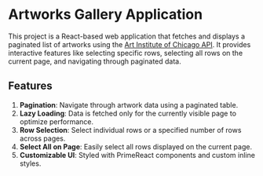 # Artworks Gallery Application

This project is a React-based web application that fetches and displays a paginated list of artworks using the [Art Institute of Chicago API](https://api.artic.edu/docs/). It provides interactive features like selecting specific rows, selecting all rows on the current page, and navigating through paginated data.

## Features

1. **Pagination**: Navigate through artwork data using a paginated table.
2. **Lazy Loading**: Data is fetched only for the currently visible page to optimize performance.
3. **Row Selection**: Select individual rows or a specified number of rows across pages.
4. **Select All on Page**: Easily select all rows displayed on the current page.
5. **Customizable UI**: Styled with PrimeReact components and custom inline styles.
